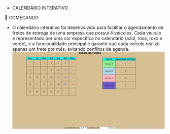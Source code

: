 * CALENDÁRIO INTERATIVO 

🚀 COMEÇANDO
* O calendário interativo foi desenvolvido para facilitar o agendamento de fretes de entrega de uma empresa que possui 4 veículos. Cada veículo é representado por uma cor específica no calendário (azul, rosa, roxo e verde), e a funcionalidade principal é garantir que cada veículo realize apenas um frete por mês, evitando conflitos de agenda.
![telainicial](tela%20inicial.jpeg)

